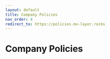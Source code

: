 ```yaml
---
layout: default
title: Company Policies
nav_order: 4
redirect_to: https://policies.mx-layer.rocks
---
```


# Company Policies
